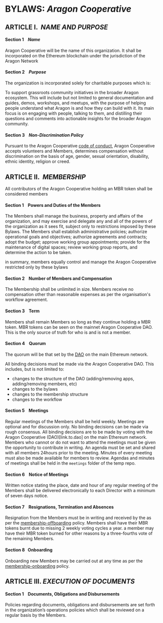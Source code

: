# BYLAWS: *Aragon Cooperative*


## ARTICLE I.  *NAME AND PURPOSE*
#### Section 1    *Name*
Aragon Cooperative will be the name of this organization. It shall be incorporated on the Ethereum blockchain under the jurisdiction of the Aragon Network 


#### Section 2    _*Purpose*_
The organization is incorporated solely for charitable purposes which is:

To support grassroots community initiatives in the broader Aragon ecosystem. This will include but not limited to general documentation and guides, demos, workshops, and meetups, with the purpose of helping people understand what Aragon is and how they can build with it. Its main focus is on engaging with people, talking to them, and distilling their questions and comments into actionable insights for the broader Aragon community.


#### Section 3    _*Non-Discrimination Policy*_
Pursuant to the Aragon Cooperative [code of conduct](add.link.here), Aragon Cooperative accepts volunteers and Members, determines compensation without discrimination on the basis of age, gender, sexual orientation, disability, ethnic identity, religion or creed.




## ARTICLE II.  _*MEMBERSHIP*_
All contributors of the Aragon Cooperative holding an MBR token shall be considered members


#### Section 1    Powers and Duties of the Members
The Members shall manage the business, property and affairs of the organization, and may exercise and delegate any and all of the powers of the organization as it sees fit, subject only to restrictions imposed by these Bylaws. The Members shall establish administrative policies; authorize operational goals and objectives; authorize agreements and contracts; adopt the budget; approve working group appointments; provide for the maintenance of digital spaces; review working group reports, and determine the action to be taken. 

in summary, members equally control and manage the Aragon Cooperative restricted only by these bylaws

#### Section 2    Number of Members and Compensation
The Membership shall be unlimited in size. Members receive no compensation other than reasonable expenses as per the organisation's workflow agreement.

#### Section 3    Term
Members shall remain Members so long as they continue holding a MBR token. MBR tokens can be seen on the mainnet Aragon Cooperative DAO. This is the only source of truth for who is and is not a member. 

#### Section 4    Quorum
The quorum will be that set by the [DAO](link.to.dao) on the main Ethereum network.

All binding decisions must be made via the Aragon Cooperative DAO. This includes, but is not limited to:
- changes to the structure of the DAO (adding/removing apps, adding/removing members, etc)
- changes to the bylaws
- changes to the membership structure
- changes to the workflow

#### Section 5    Meetings
Regular meetings of the Members shall be held weekly. Meetings are optional and for discussion only. No binding decisions can be made via rough consensus. All binding decisions are to be made by voting with the Aragon Cooperative (DAO)[link.to.dao] on the main Ethereum network. Members who cannot or do not want to attend the meetings must be given the opportunity to contribute in writing. An agenda must be set and shared with all members 24hours prior to the meeting. Minutes of every meeting must also be made available for members to review. Agendas and minutes of meetings shall be held in the `meetings` folder of the temp repo.

#### Section 6    Notice of Meetings
Written notice stating the place, date and hour of any regular meeting of the Members shall be delivered electronically to each Director with a minimum of seven days notice. 

#### Section 7    Resignations, Termination and Absences
Resignation from the Members must be in writing and received by the as per the [membership-offboarding](link.to.document) policy. Members shall have their MBR tokens burnt due to missing 2 weekly voting cycles a year. a member may have their MBR token burned for other reasons by a three-fourths vote of the remaining Members.

#### Section 8    Onboarding
Onboarding new Members may be carried out at any time as per the [membership-onboarding](link.to.document) policy.


## ARTICLE III. _*EXECUTION OF DOCUMENTS*_

#### Section 1    Documents, Obligations and Disbursements
Policies regarding documents, obligations and disbursements are set forth in the organization’s operations policies which shall be reviewed on a regular basis by the Members.



                            
                            


                    

